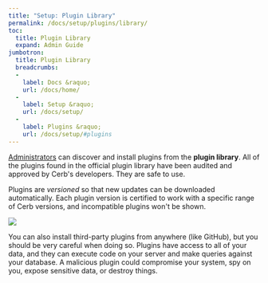 ```yaml
---
title: "Setup: Plugin Library"
permalink: /docs/setup/plugins/library/
toc:
  title: Plugin Library
  expand: Admin Guide
jumbotron:
  title: Plugin Library
  breadcrumbs:
  - 
    label: Docs &raquo;
    url: /docs/home/
  - 
    label: Setup &raquo;
    url: /docs/setup/
  - 
    label: Plugins &raquo;
    url: /docs/setup/#plugins
---
```


[Administrators](/docs/workers/) can discover and install plugins from the **plugin library**.  All of the plugins found in the official plugin library have been audited and approved by Cerb's developers. They are safe to use.

Plugins are _versioned_ so that new updates can be downloaded automatically. Each plugin version is certified to work with a specific range of Cerb versions, and incompatible plugins won't be shown.

<div class="cerb-screenshot">
<img src="/assets/images/docs/using-cerb/plugins/plugin_library.png" class="screenshot">
</div>

<div class="cerb-box warning">
	<p>You can also install third-party plugins from anywhere (like GitHub), but you should be very careful when doing so.  Plugins have access to all of your data, and they can execute code on your server and make queries against your database.  A malicious plugin could compromise your system, spy on you, expose sensitive data, or destroy things.</p>
</div>

